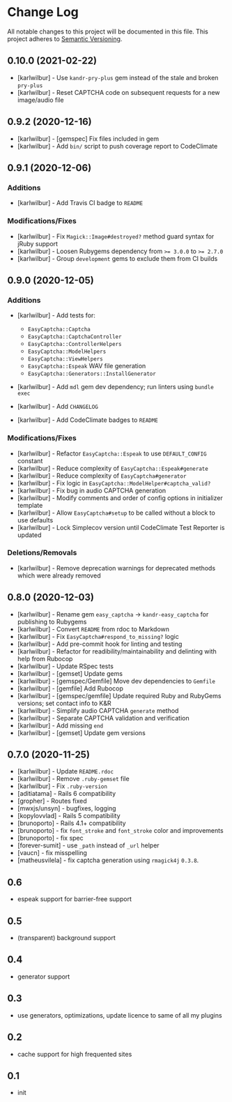# Change Log

All notable changes to this project will be documented in this file.
This project adheres to [Semantic Versioning](http://semver.org/).

## 0.10.0 (2021-02-22)

* [karlwilbur] - Use `kandr-pry-plus` gem instead of the stale and broken `pry-plus`
* [karlwilbur] - Reset CAPTCHA code on subsequent requests for a new image/audio file

## 0.9.2 (2020-12-16)

* [karlwilbur] - [gemspec] Fix files included in gem
* [karlwilbur] - Add `bin/` script to push coverage report to CodeClimate

## 0.9.1 (2020-12-06)

### Additions

* [karlwilbur] - Add Travis CI badge to `README`

### Modifications/Fixes

* [karlwilbur] - Fix `Magick::Image#destroyed?` method guard syntax for jRuby support
* [karlwilbur] - Loosen Rubygems dependency from `>= 3.0.0` to `>= 2.7.0`
* [karlwilbur] - Group `development` gems to exclude them from CI builds

## 0.9.0 (2020-12-05)

### Additions

* [karlwilbur] - Add tests for:

    - `EasyCaptcha::Captcha`
    - `EasyCaptcha::CaptchaController`
    - `EasyCaptcha::ControllerHelpers`
    - `EasyCaptcha::ModelHelpers`
    - `EasyCaptcha::ViewHelpers`
    - `EasyCaptcha::Espeak` WAV file generation
    - `EasyCaptcha::Generators::InstallGenerator`

* [karlwilbur] - Add `mdl` gem dev dependency; run linters using `bundle exec`
* [karlwilbur] - Add `CHANGELOG`
* [karlwilbur] - Add CodeClimate badges to `README`

### Modifications/Fixes

* [karlwilbur] - Refactor `EasyCaptcha::Espeak` to use `DEFAULT_CONFIG` constant
* [karlwilbur] - Reduce complexity of `EasyCaptcha::Espeak#generate`
* [karlwilbur] - Reduce complexity of `EasyCaptcha#generator`
* [karlwilbur] - Fix logic in `EasyCaptcha::ModelHelper#captcha_valid?`
* [karlwilbur] - Fix bug in audio CAPTCHA generation
* [karlwilbur] - Modify comments and order of config options in initializer template
* [karlwilbur] - Allow `EasyCaptcha#setup` to be called without a block to use defaults
* [karlwilbur] - Lock Simplecov version until CodeClimate Test Reporter is updated

### Deletions/Removals

* [karlwilbur] - Remove deprecation warnings for deprecated methods which were already removed

## 0.8.0 (2020-12-03)

* [karlwilbur] - Rename gem `easy_captcha` -> `kandr-easy_captcha` for publishing to Rubygems
* [karlwilbur] - Convert `README` from rdoc to Markdown
* [karlwilbur] - Fix `EasyCaptcha#respond_to_missing?` logic
* [karlwilbur] - Add pre-commit hook for linting and testing
* [karlwilbur] - Refactor for readibility/maintainability and delinting with help from Rubocop
* [karlwilbur] - Update RSpec tests
* [karlwilbur] - [gemset] Update gems
* [karlwilbur] - [gemspec/Gemfile] Move dev dependencies to `Gemfile`
* [karlwilbur] - [gemfile] Add Rubocop
* [karlwilbur] - [gemspec/gemfile] Update required Ruby and RubyGems versions; set contact info to K&R
* [karlwilbur] - Simplify audio CAPTCHA `generate` method
* [karlwilbur] - Separate CAPTCHA validation and verification
* [karlwilbur] - Add missing `end`
* [karlwilbur] - [gemset] Update gem versions

## 0.7.0 (2020-11-25)

* [karlwilbur] - Update `README.rdoc`
* [karlwilbur] - Remove `.ruby-gemset` file
* [karlwilbur] - Fix `.ruby-version`
* [aditiatama] - Rails 6 compatibility
* [gropher] - Routes fixed
* [mwxjs/unsyn] - bugfixes, logging
* [kopylovvlad] - Rails 5 compatibility
* [brunoporto] - Rails 4.1+ compatibility
* [brunoporto] - fix `font_stroke` and `font_stroke` color and improvements
* [brunoporto] - fix spec
* [forever-sumit] - use `_path` instead of `_url` helper
* [vaucn] - fix misspelling
* [matheusvilela] - fix captcha generation using `rmagick4j` `0.3.8`.

## 0.6

* espeak support for barrier-free support

## 0.5

* (transparent) background support

## 0.4

* generator support

## 0.3

* use generators, optimizations, update licence to same of all my plugins

## 0.2

* cache support for high frequented sites

## 0.1

* init

